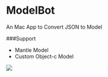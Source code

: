 # ModelBot

An Mac App to Convert JSON to Model

###Support
- Mantle Model
- Custom Object-c Model


![](http://ww2.sinaimg.cn/large/6e8de9dbjw1eukrhrjqe2j20kz0lqjvr.jpg)
